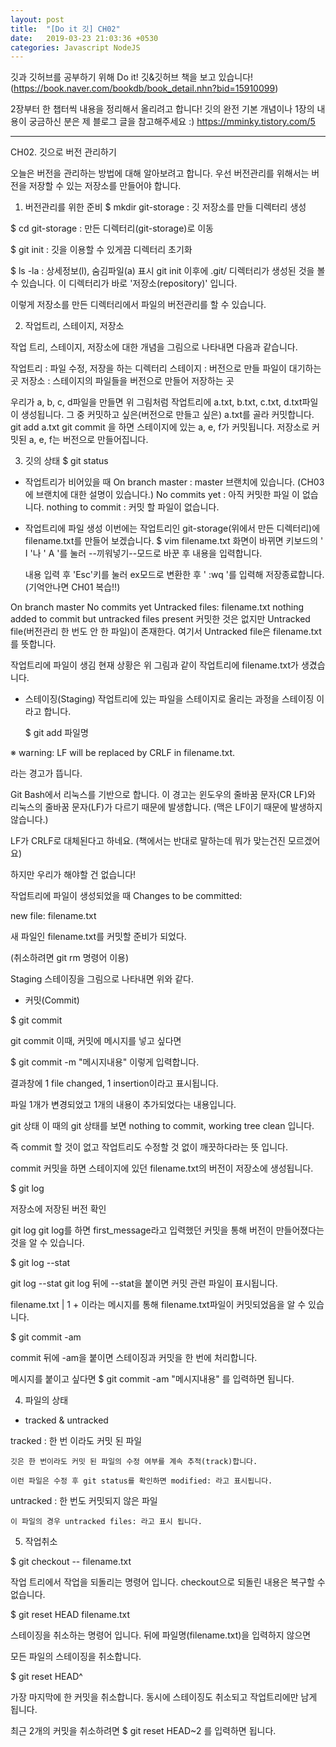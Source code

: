 ```yaml
---
layout: post
title:  "[Do it 깃] CH02"
date:   2019-03-23 21:03:36 +0530
categories: Javascript NodeJS
---
```

깃과 깃허브를 공부하기 위해 Do it! 깃&깃허브 책을 보고 있습니다!
(https://book.naver.com/bookdb/book_detail.nhn?bid=15910099)

2장부터 한 챕터씩 내용을 정리해서 올리려고 합니다!
깃의 완전 기본 개념이나 1장의 내용이 궁금하신 분은 제 블로그 글을 참고해주세요 :) https://mminky.tistory.com/5

-----------------------------------------------------------------------------------------------------------------------------------
CH02. 깃으로 버전 관리하기

오늘은 버전을 관리하는 방법에 대해 알아보려고 합니다.
우선 버전관리를 위해서는 버전을 저장할 수 있는 저장소를 만들어야 합니다.

1) 버전관리를 위한 준비
  $ mkdir git-storage
     : 깃 저장소를 만들 디렉터리 생성

  $ cd git-storage
     : 만든 디렉터리(git-storage)로 이동

  $ git init
     : 깃을 이용할 수 있게끔 디렉터리 초기화

  $ ls -la
     : 상세정보(l), 숨김파일(a) 표시
      git init 이후에 .git/ 디렉터리가 생성된 것을 볼 수 있습니다. 이 디렉터리가 바로 '저장소(repository)' 입니다.

이렇게 저장소를 만든 디렉터리에서 파일의 버전관리를 할 수 있습니다.


2) 작업트리, 스테이지, 저장소

작업 트리, 스테이지, 저장소에 대한 개념을 그림으로 나타내면 다음과 같습니다.



작업트리 : 파일 수정, 저장을 하는 디렉터리
스테이지 : 버전으로 만들 파일이 대기하는 곳
저장소 : 스테이지의 파일들을 버전으로 만들어 저장하는 곳


우리가 a, b, c, d파일을 만들면 위 그림처럼 작업트리에 a.txt, b.txt, c.txt, d.txt파일이 생성됩니다.
그 중 커밋하고 싶은(버전으로 만들고 싶은) a.txt를 골라 커밋합니다. git add a.txt
git commit 을 하면 스테이지에 있는 a, e, f가 커밋됩니다.
저장소로 커밋된 a, e, f는 버전으로 만들어집니다.

3) 깃의 상태
  $ git status

- 작업트리가 비어있을 때
On branch master : master 브랜치에 있습니다. (CH03에 브랜치에 대한 설명이 있습니다.)
No commits yet : 아직 커밋한 파일 이 없습니다.
nothing to commit : 커밋 할 파일이 없습니다.

- 작업트리에 파일 생성
 이번에는 작업트리인 git-storage(위에서 만든 디렉터리)에 filename.txt를 만들어 보겠습니다.
  $ vim filename.txt
  화면이 바뀌면 키보드의 ' I '나 ' A '를 눌러 --끼워넣기--모드로 바꾼 후 내용을 입력합니다.

  내용 입력 후 'Esc'키를 눌러 ex모드로 변환한 후 ' :wq '를 입력해 저장종료합니다. (기억안나면 CH01 복습!!)

On branch master
No commits yet
Untracked files: filename.txt
nothing added to commit but untracked files present
커밋한 것은 없지만 Untracked file(버전관리 한 번도 안 한 파일)이 존재한다.
여기서 Untracked file은 filename.txt를 뜻합니다.

작업트리에 파일이 생김
현재 상황은 위 그림과 같이 작업트리에 filename.txt가 생겼습니다.

- 스테이징(Staging)
  작업트리에 있는 파일을 스테이지로 올리는 과정을 스테이징 이라고 합니다.
  
  $ git add 파일명

※ warning: LF will be replaced by CRLF in filename.txt.

라는 경고가 뜹니다.

Git Bash에서 리눅스를 기반으로 합니다. 이 경고는 윈도우의 줄바꿈 문자(CR LF)와 리눅스의 줄바꿈 문자(LF)가 다르기 때문에 발생합니다. (맥은 LF이기 때문에 발생하지 않습니다.)

LF가 CRLF로 대체된다고 하네요. (책에서는 반대로 말하는데 뭐가 맞는건진 모르겠어요)

하지만 우리가 해야할 건 없습니다!


작업트리에 파일이 생성되었을 때
Changes to be committed:

   new file: filename.txt

새 파일인 filename.txt를 커밋할 준비가 되었다.

(취소하려면 git rm 명령어 이용)


Staging
스테이징을 그림으로 나타내면 위와 같다.

 

  - 커밋(Commit)

   $ git commit


git commit
이때, 커밋에 메시지를 넣고 싶다면

$ git commit -m "메시지내용" 이렇게 입력합니다.

결과창에 1 file changed, 1 insertion이라고 표시됩니다.

파일 1개가 변경되었고 1개의 내용이 추가되었다는 내용입니다.


git 상태
이 때의 git 상태를 보면 nothing to commit, working tree clean 입니다.

즉 commit 할 것이 없고 작업트리도 수정할 것 없이 깨끗하다라는 뜻 입니다.


commit
커밋을 하면 스테이지에 있던 filename.txt의 버전이 저장소에 생성됩니다.

 

$ git log

저장소에 저장된 버전 확인


git log
git log를 하면 first_message라고 입력했던 커밋을 통해 버전이 만들어졌다는 것을 알 수 있습니다.

 

$ git log --stat


git log --stat
git log 뒤에 --stat을 붙이면 커밋 관련 파일이 표시됩니다.

filename.txt | 1 + 이라는 메시지를 통해 filename.txt파일이 커밋되었음을 알 수 있습니다.

 

$ git commit -am

commit 뒤에 -am을 붙이면 스테이징과 커밋을 한 번에 처리합니다.

메시지를 붙이고 싶다면 $ git commit -am "메시지내용" 를 입력하면 됩니다.

 

4) 파일의 상태

  - tracked & untracked

   tracked : 한 번 이라도 커밋 된 파일

    깃은 한 번이라도 커밋 된 파일의 수정 여부를 계속 추적(track)합니다.

    이런 파일은 수정 후 git status를 확인하면 modified: 라고 표시됩니다.

 

   untracked : 한 번도 커밋되지 않은 파일

    이 파일의 경우 untracked files: 라고 표시 됩니다.

 

5) 작업취소

$ git checkout -- filename.txt

작업 트리에서 작업을 되돌리는 명령어 입니다. checkout으로 되돌린 내용은 복구할 수 없습니다.

 

$ git reset HEAD filename.txt

스테이징을 취소하는 명령어 입니다. 뒤에 파일명(filename.txt)을 입력하지 않으면

모든 파일의 스테이징을 취소합니다.

 

$ git reset HEAD^

가장 마지막에 한 커밋을 취소합니다. 동시에 스테이징도 취소되고 작업트리에만 남게 됩니다.

최근 2개의 커밋을 취소하려면 $ git reset HEAD~2 를 입력하면 됩니다.
